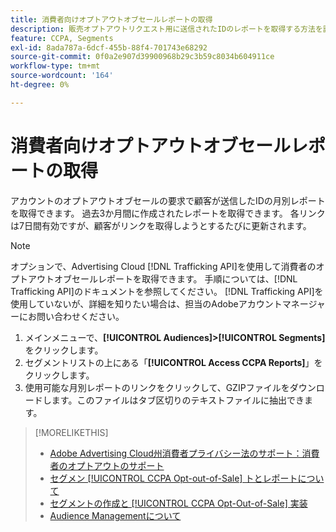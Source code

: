 ```yaml
---
title: 消費者向けオプトアウトオブセールレポートの取得
description: 販売オプトアウトリクエスト用に送信されたIDのレポートを取得する方法を説明します。
feature: CCPA, Segments
exl-id: 8ada787a-6dcf-455b-88f4-701743e68292
source-git-commit: 0f0a2e907d39900968b29c3b59c8034b604911ce
workflow-type: tm+mt
source-wordcount: '164'
ht-degree: 0%

---
```


# 消費者向けオプトアウトオブセールレポートの取得

アカウントのオプトアウトオブセールの要求で顧客が送信したIDの月別レポートを取得できます。 過去3か月間に作成されたレポートを取得できます。 各リンクは7日間有効ですが、顧客がリンクを取得しようとするたびに更新されます。

>[!NOTE]
>
>オプションで、Advertising Cloud [!DNL Trafficking API]を使用して消費者のオプトアウトオブセールレポートを取得できます。 手順については、[!DNL Trafficking API]のドキュメントを参照してください。 [!DNL Trafficking API]を使用していないが、詳細を知りたい場合は、担当のAdobeアカウントマネージャーにお問い合わせください。

1. メインメニューで、**[!UICONTROL Audiences]>[!UICONTROL Segments]**&#x200B;をクリックします。
1. セグメントリストの上にある「**[!UICONTROL Access CCPA Reports]**」をクリックします。
1. 使用可能な月別レポートのリンクをクリックして、GZIPファイルをダウンロードします。このファイルはタブ区切りのテキストファイルに抽出できます。

>[!MORELIKETHIS]
>
>* [Adobe Advertising Cloud州消費者プライバシー法のサポート：消費者のオプトアウトのサポート](https://experienceleague.adobe.com/docs/advertising-cloud/privacy/ad-cloud-ccpa-opt-out-of-sale.html)
>* [セグメン [!UICONTROL CCPA Opt-out-of-Sale] トとレポートについて](ccpa-opt-out-about.md)
>* [セグメントの作成と [!UICONTROL CCPA Opt-Out-of-Sale] 実装](ccpa-opt-out-segment-create.md)
>* [Audience Managementについて](audience-about.md)

